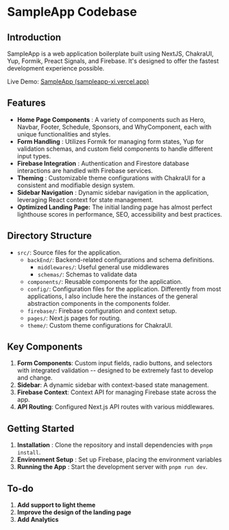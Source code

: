 # SampleApp Codebase

## Introduction

SampleApp is a web application boilerplate built using NextJS, ChakraUI, Yup, Formik, Preact Signals, and Firebase. It's designed to offer the fastest development experience possible.

Live Demo: [SampleApp (sampleapp-xi.vercel.app)](https://sampleapp-xi.vercel.app/)

## Features

- **Home Page Components** : A variety of components such as Hero, Navbar, Footer, Schedule, Sponsors, and WhyComponent, each with unique functionalities and styles.
- **Form Handling** : Utilizes Formik for managing form states, Yup for validation schemas, and custom field components to handle different input types.
- **Firebase Integration** : Authentication and Firestore database interactions are handled with Firebase services.
- **Theming** : Customizable theme configurations with ChakraUI for a consistent and modifiable design system.
- **Sidebar Navigation** : Dynamic sidebar navigation in the application, leveraging React context for state management.
- **Optimized Landing Page:** The initial landing page has almost perfect lighthouse scores in performance, SEO, accessibility and best practices.

## Directory Structure

- `src/`: Source files for the application.
  - `backEnd/`: Backend-related configurations and schema definitions.
    - `middlewares/`: Useful general use middlewares
    - `schemas/`: Schemas to validate data
  - `components/`: Reusable components for the application.
  - `config/`: Configuration files for the application. Differently from most applications, I also include here the instances of the general abstraction components in the components folder.
  - `firebase/`: Firebase configuration and context setup.
  - `pages/`: Next.js pages for routing.
  - `theme/`: Custom theme configurations for ChakraUI.

## Key Components

1. **Form Components**: Custom input fields, radio buttons, and selectors with integrated validation -- designed to be extremely fast to develop and change.
2. **Sidebar**: A dynamic sidebar with context-based state management.
3. **Firebase Context**: Context API for managing Firebase state across the app.
4. **API Routing**: Configured Next.js API routes with various middlewares.

## Getting Started

1. **Installation** : Clone the repository and install dependencies with `pnpm install`.
2. **Environment Setup** : Set up Firebase, placing the environment variables
3. **Running the App** : Start the development server with `pnpm run dev`.

## To-do

1. **Add support to light theme**
2. **Improve the design of the landing page**
3. **Add Analytics**
